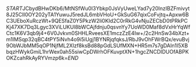 $START$JCbydBHwDKb6/MtNSfWu0I3Ybkp0JsVyUweLYad7y20InzIBZFmivyt8J25CII0OY202yTA1YuwuJ5redJL6mbVHoU+GkSuG67qixCoFvjtq+Apxw6BC3UEboXuRczWt+9QESfaZ0Y5PkzW2li0KId2C0rRkG4vNjuZECbD0tPRkPCKj47XK7Dq3Lgyc3XViLUKUl8bWCAjfdnju0qsvnYy7UoWD0Maf8dVxHrYqWfCtc1K6V3qb9j4+6V0Jvkvn0SHHLRveesXE1mczZzE4Iw+/2c2HnSw34bXzt+m1IMSqp32qBC4tPY5iNvh4o9i5iUgj1BYNRjqfqksJ/RbJ9vOhFWrBQx/evuBvj9ObWJbMM5qOP1NjfML2Xlzf8ksBd88pGdLSUfMXN+HR5m7s7gDAIn1I5XBbqzHWykGmiL1hrWex0ah55siwCpDWrhOFKuvptXN+1hgcZNCDIDUOfABPKOKZcahRkAyRYVmzp6k=$END$